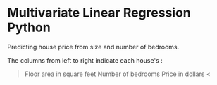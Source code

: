 # Multivariate Linear Regression Python
Predicting house price from size and number of bedrooms. 

The columns from left to right indicate each house's : 
> Floor area in square feet
Number of bedrooms
Price in dollars <

